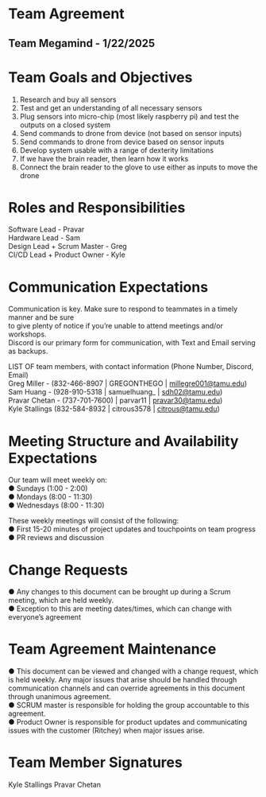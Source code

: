 # Team Agreement

## Team Megamind \- 1/22/2025

# Team Goals and Objectives

1) Research and buy all sensors  
2) Test and get an understanding of all necessary sensors  
3) Plug sensors into micro-chip (most likely raspberry pi) and test the outputs on a closed system  
4) Send commands to drone from device (not based on sensor inputs)  
5) Send commands to drone from device based on sensor inputs  
6) Develop system usable with a range of dexterity limitations  
7) If we have the brain reader, then learn how it works  
8) Connect the brain reader to the glove to use either as inputs to move the drone  
     
   

# Roles and Responsibilities

Software Lead \- Pravar  
Hardware Lead \- Sam  
Design Lead \+ Scrum Master \- Greg  
CI/CD Lead \+ Product Owner \- Kyle

# Communication Expectations

Communication is key. Make sure to respond to teammates in a timely manner and be sure   
to give plenty of notice if you’re unable to attend meetings and/or workshops.   
Discord is our primary form for communication, with Text and Email serving as backups.  

LIST OF team members, with contact information (Phone Number, Discord, Email)   
Greg Miller \- (832-466-8907 | GREGONTHEGO | millegre001@tamu.edu)   
Sam Huang \- (928-910-5318 | samuelhuang\_ | sdh02@tamu.edu)   
Pravar Chetan \- (737-701-7600) | parvar11 | pravar30@tamu.edu)  
Kyle Stallings (832-584-8932 | citrous3578 | citrous@tamu.edu)

# Meeting Structure and Availability Expectations

Our team will meet weekly on:   
● Sundays (1:00 \- 2:00)   
● Mondays (8:00 \- 11:30)   
● Wednesdays (8:00 \- 11:30) 

These weekly meetings will consist of the following:   
● First 15-20 minutes of project updates and touchpoints on team progress   
●  PR reviews and discussion 

# Change Requests

● Any changes to this document can be brought up during a Scrum meeting, which are held weekly.  
● Exception to this are meeting dates/times, which can change with everyone’s agreement 

# Team Agreement Maintenance

● This document can be viewed and changed with a change request, which is held weekly. Any major issues that arise should be handled through communication channels and can override agreements in this document through unanimous agreement.  
● SCRUM master is responsible for holding the group accountable to this agreement.    
● Product Owner is responsible for product updates and communicating issues with the customer (Ritchey) when major issues arise. 

# Team Member Signatures

Kyle Stallings
Pravar Chetan
